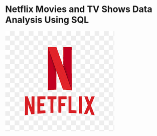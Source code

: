 # Netflix Movies and TV Shows Data Analysis Using SQL

![Netflix_logo](https://github.com/Leanavgnr/netflix_sql_project/blob/main/png-clipart-netflix-full-logo-tech-companies-thumbnail.png)
